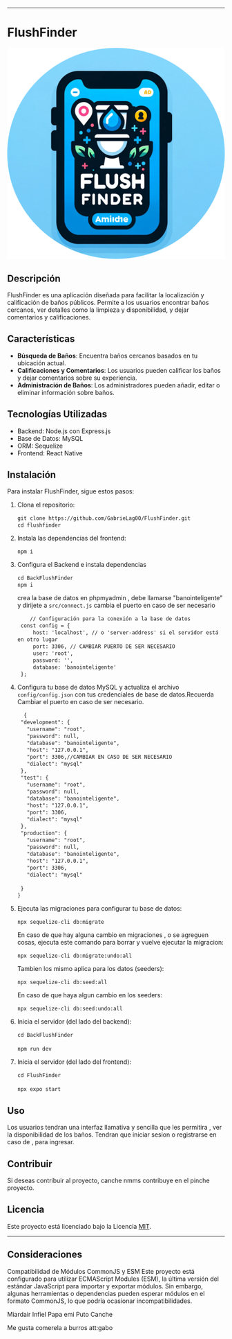 

---

# FlushFinder
![FlushFinder Logo](/logo.svg)


## Descripción
FlushFinder es una aplicación diseñada para facilitar la localización y calificación de baños públicos. Permite a los usuarios encontrar baños cercanos, ver detalles como la limpieza y disponibilidad, y dejar comentarios y calificaciones.

## Características
- **Búsqueda de Baños**: Encuentra baños cercanos basados en tu ubicación actual.
- **Calificaciones y Comentarios**: Los usuarios pueden calificar los baños y dejar comentarios sobre su experiencia.
- **Administración de Baños**: Los administradores pueden añadir, editar o eliminar información sobre baños.

## Tecnologías Utilizadas
- Backend: Node.js con Express.js
- Base de Datos: MySQL
- ORM: Sequelize
- Frontend: React Native

## Instalación

Para instalar FlushFinder, sigue estos pasos:

1. Clona el repositorio:
   ```
   git clone https://github.com/GabrieLag00/FlushFinder.git
   cd flushfinder
   ```

2. Instala las dependencias del frontend:
   ```
   npm i
   ```
3. Configura el Backend e instala dependencias
   ```
   cd BackFlushFinder
   npm i
   ```
   crea la base de datos en phpmyadmin , debe llamarse "banointeligente" y dirijete a `src/connect.js` cambia el puerto en caso de ser necesario
   ```
       // Configuración para la conexión a la base de datos
    const config = {
        host: 'localhost', // o 'server-address' si el servidor está en otro lugar
        port: 3306, // CAMBIAR PUERTO DE SER NECESARIO
        user: 'root',
        password: '',
        database: 'banointeligente'
    };
   ```
   
4. Configura tu base de datos MySQL y actualiza el archivo `config/config.json` con tus credenciales de base de datos.Recuerda Cambiar el puerto en caso de ser necesario.
   ```
     {
    "development": {
      "username": "root",
      "password": null,
      "database": "banointeligente",
      "host": "127.0.0.1",
      "port": 3306,//CAMBIAR EN CASO DE SER NECESARIO
      "dialect": "mysql"
    },
    "test": {
      "username": "root",
      "password": null,
      "database": "banointeligente",
      "host": "127.0.0.1",
      "port": 3306,
      "dialect": "mysql"
    },
    "production": {
      "username": "root",
      "password": null,
      "database": "banointeligente",
      "host": "127.0.0.1",
      "port": 3306,
      "dialect": "mysql"
      
    }
   }

   ```

5. Ejecuta las migraciones para configurar tu base de datos:
   ```
   npx sequelize-cli db:migrate
   ```

   En caso de que hay alguna cambio en migraciones , o se agreguen cosas, ejecuta este comando para borrar
   y vuelve ejecutar la migracion:
   ```
   npx sequelize-cli db:migrate:undo:all
   ```

   Tambien los mismo aplica para los datos (seeders):
   ```
   npx sequelize-cli db:seed:all
   ```
   En caso de que haya algun cambio en los seeders:
   ```
   npx sequelize-cli db:seed:undo:all

   ```

7. Inicia el servidor (del lado del backend):
   ```
   cd BackFlushFinder
   
   npm run dev
   ```
6. Inicia el servidor (del lado del frontend):
   ```
   cd FlushFinder
   
   npx expo start
   ```
## Uso

Los usuarios tendran una interfaz llamativa y sencilla que les permitira , ver la disponibilidad de los baños. Tendran que iniciar sesion o registrarse en caso de , para ingresar.

## Contribuir

Si deseas contribuir al proyecto, canche nmms contribuye en el pinche proyecto.

## Licencia

Este proyecto está licenciado bajo la Licencia [MIT](LICENSE).

---
## Consideraciones

Compatibilidad de Módulos CommonJS y ESM
Este proyecto está configurado para utilizar ECMAScript Modules (ESM), la última versión del estándar JavaScript para importar y exportar módulos. Sin embargo, algunas herramientas o dependencias pueden esperar módulos en el formato CommonJS, lo que podría ocasionar incompatibilidades.

Miardair Infiel
Papa emi
Puto Canche

Me gusta comerela a burros att:gabo

